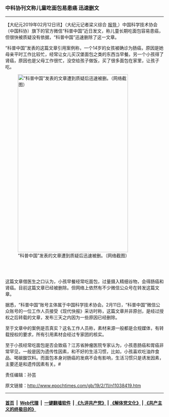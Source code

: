 ### 中科协刊文称儿童吃面包易患癌 迅速删文
------------------------

<p>
 【大纪元2019年02月12日讯】（大纪元记者梁义综合
 <a href="http://www.epochtimes.com/gb/tag/%E6%8A%A5%E5%AF%BC.html">
  报导
 </a>
 ）中国科学技术协会（中国科协）旗下的官方微信“科普中国”近日发文，称儿童长期吃面包容易患癌，但很快被质疑没有依据，“科普中国”迅速删除了这一文章。
</p>
<p>
 “科普中国”发表的这篇文章引用案例称，一个14岁的女孩被确诊为肠癌，原因是她母亲平时工作比较忙，经常让女儿买汉堡面包之类的东西当早餐。另一个小孩得了肾癌，原因也是父母工作很忙，没空给孩子做饭，买了很多面包在家里，让孩子吃。
</p>
<figure class="wp-caption aligncenter" id="attachment_11038424" style="width: 350px">
 <a href="http://i.epochtimes.com/assets/uploads/2019/02/6263041bgy1fz4ayvpxxrj20u01cdwkf.jpg">
  <img alt="“科普中国”发表的文章遭到质疑后迅速被删。（网络截图）" class=" wp-image-11038424" height="564" src="http://i.epochtimes.com/assets/uploads/2019/02/6263041bgy1fz4ayvpxxrj20u01cdwkf.jpg" width="350"/>
 </a>
 <br/><figcaption class="wp-caption-text">
  “科普中国”发表的文章遭到质疑后迅速被删。（网络截图）
 </figcaption><br/>
</figure><br/>
<p>
 这篇文章借医生之口认为，小孩早餐经常吃面包，过量摄入精细谷物，会得肠癌和肾癌。目前这篇文章已经被删除。但网络上依然有不少微信公众号在转发这篇文章。
</p>
<p>
 据悉，“科普中国”账号主体属于中国科学技术协会。2月11日，“科普中国”微信公众账号的一位工作人员接受《现代快报》采访时称，这篇文章并非原创，是经过授权之后转载的文章，发布三天之内因为一些原因已经删除。
</p>
<p>
 至于文章中的案例是否真实？这名工作人员称，素材来源一般都是合规媒体，有转载授权的要求，所有引用素材会经过专家团的核实。
</p>
<p>
 至于小孩经常吃面包是否会致癌？江苏省肿瘤医院专家认为，小孩患肠癌和胃癌非常罕见，一般是因为遗传性因素，和不好的生活习惯，比如，小孩喜欢吃油炸食品、喝碳酸饮料。而面包本身对肠癌的发病不会有影响，生活习惯只是诱发因素，主要还是和遗传因素有关。#
</p>
<p>
 责任编辑：孙芸
</p>

原文链接：http://www.epochtimes.com/gb/19/2/11/n11038419.htm


------------------------
#### [首页](https://github.com/gfw-breaker/banned-news/blob/master/README.md) &nbsp;|&nbsp; [Web代理](https://github.com/labour-camp/helloworld) &nbsp;|&nbsp; [一键翻墙软件](https://github.com/gfw-breaker/nogfw/blob/master/README.md) &nbsp;| [《九评共产党》](https://github.com/gfw-breaker/9ping.md/blob/master/README.md#九评之一评共产党是什么) | [《解体党文化》](https://github.com/gfw-breaker/jtdwh.md/blob/master/README.md) | [《共产主义的终极目的》](https://github.com/gfw-breaker/gczydzjmd.md/blob/master/README.md)

